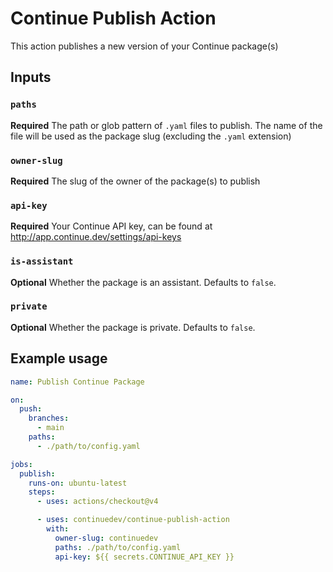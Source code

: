 # Continue Publish Action

This action publishes a new version of your Continue package(s)

## Inputs

### `paths`

**Required** The path or glob pattern of `.yaml` files to publish. The name of the file will be used as the package slug (excluding the `.yaml` extension)

### `owner-slug`

**Required** The slug of the owner of the package(s) to publish

### `api-key`

**Required** Your Continue API key, can be found at http://app.continue.dev/settings/api-keys

### `is-assistant`

**Optional** Whether the package is an assistant. Defaults to `false`.

### `private`

**Optional** Whether the package is private. Defaults to `false`.

## Example usage

```yaml
name: Publish Continue Package

on:
  push:
    branches:
      - main
    paths:
      - ./path/to/config.yaml

jobs:
  publish:
    runs-on: ubuntu-latest
    steps:
      - uses: actions/checkout@v4

      - uses: continuedev/continue-publish-action
        with:
          owner-slug: continuedev
          paths: ./path/to/config.yaml
          api-key: ${{ secrets.CONTINUE_API_KEY }}
```
